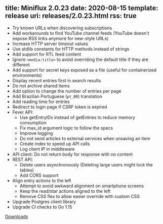 title: Miniflux 2.0.23
date: 2020-08-15
template: release
uri: releases/2.0.23.html
rss: true
---

* Try known URLs when discovering subscriptions
* Add workarounds to find YouTube channel feeds (YouTube doesn't expose RSS links anymore for new-style URLs)
* Increase HTTP server timeout values
* Use stdlib constants for HTTP methods instead of strings
* Add support for RTL feed content
* Ignore `<media:title>` to avoid overriding the default title if they are different
* Add support for secret keys exposed as a file (useful for containerized environments)
* Display recent entries first in search results
* Do not archive shared items
* Add option to change the number of entries per page
* Add Brazilian Portuguese (`pt_BR`) translation
* Add reading time for entries
* Redirect to login page if CSRF token is expired
* Fever API:
    - Use getEntryIDs instead of getEntries to reduce memory consumption
    - Fix max_id argument logic to follow the specs
    - Improve logging
    - Do not send articles to external services when unsaving an item
    - Create index to speed up API calls
    - Log client IP in middleware
* API client: Do not return body for response with no content
* REST API:
    - Delete users asynchronously (Deleting large users might lock the tables)
    - Add CORS support
* Align entry actions to the left
    - Attempt to avoid awkward alignment on smartphone screens
    - Keep the read/star actions aligned to the left
    - Remove CSS flex to allow easier override with custom CSS
* Upgrade Postgres client library
* Upgrade CI checks to Go 1.15

[Downloads](https://github.com/miniflux/miniflux/releases/tag/2.0.23)
